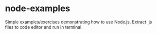 # node-examples
Simple examples/exercises demonstrating how to use Node.js.
Extract .js files to code editor and run in terminal.
